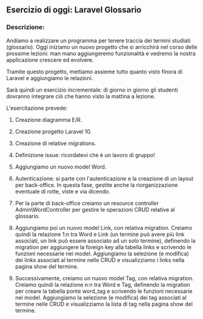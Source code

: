 ## Esercizio di oggi: Laravel Glossario

### Descrizione: 
Andiamo a realizzare un programma per tenere traccia dei termini studiati (glossario). Oggi iniziamo un nuovo progetto che si arricchirà nel corso delle prossime lezioni: man mano aggiungeremo funzionalità e vedremo la nostra applicazione crescere ed evolvere.

Tramite questo progetto, mettiamo assieme tutto quanto visto finora di Laravel e aggiungiamo le relazioni.

Sarà quindi un esercizio incrementale: di giorno in giorno gli studenti dovranno integrare ciò che hanno visto la mattina a lezione.

L'esercitazione prevede:

1. Creazione diagramma E/R.

2. Creazione progetto Laravel 10.

3. Creazione di relative migrations.

4. Definizione issue: ricordatevi che è un lavoro di gruppo!

5. Aggiungiamo un nuovo model Word.

6. Autenticazione: si parte con l'autenticazione e la creazione di un layout per back-office. In questa fase, gestite anche la riorganizzazione eventuale di rotte, viste e via dicendo.

7. Per la parte di back-office creiamo un resource controller Admin\WordController per gestire le operazioni CRUD relative al glossario.

8. Aggiungiamo poi un nuovo model Link, con relativa migration. Creiamo quindi la relazione 1:n tra Word e Link (un termine può avere più link associati, un link può essere associato ad un solo termine), definendo la migration per aggiungere la foreign key alla tabella links e scrivendo le funzioni necessarie nei model. Aggiungiamo la selezione (e modifica) dei links associati al termine nelle CRUD e visualizziamo i links nella pagina show del termine.

9. Successivamente, creiamo un nuovo model Tag, con relativa migration. Creiamo quindi la relazione n:n tra Word e Tag, definendo la migration per creare la tabella ponte word_tag e scrivendo le funzioni necessarie nei model. Aggiungiamo la selezione (e modifica) dei tag associati al termine nelle CRUD e visualizziamo la lista di tag nella pagina show del termine.